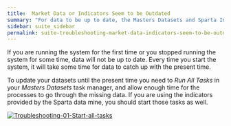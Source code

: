 ```yaml
---
title:  Market Data or Indicators Seem to be Outdated
summary: "For data to be up to date, the Masters Datasets and Sparta Indicators tasks need to be running."
sidebar: suite_sidebar
permalink: suite-troubleshooting-market-data-indicators-seem-to-be-outdated.html
---
```


If you are running the system for the first time or you stopped running the system for some time, data will not be up to date. Every time you start the system, it will take some time for data to catch up with the present time. 

To update your datasets until the present time you need to *Run All Tasks* in your *Masters Datasets* task manager, and allow enough time for the processes to go through the missing data. If you are using the indicators provided by the Sparta data mine, you should start those tasks as well.

[![Troubleshooting-01-Start-all-tasks](https://user-images.githubusercontent.com/13994516/67281294-5b60f800-f4cf-11e9-8f22-27655ec9e2a6.gif)](https://user-images.githubusercontent.com/13994516/67281294-5b60f800-f4cf-11e9-8f22-27655ec9e2a6.gif)